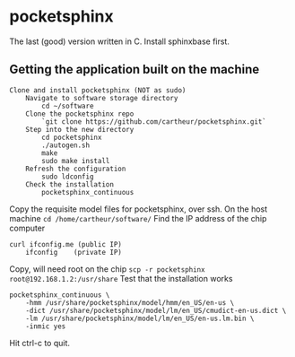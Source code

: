 # pocketsphinx
The last (good) version written in C. Install sphinxbase first.

## Getting the application built on the machine

```
Clone and install pocketsphinx (NOT as sudo)
	Navigate to software storage directory
		cd ~/software
	Clone the pocketsphinx repo
		`git clone https://github.com/cartheur/pocketsphinx.git`
	Step into the new directory
		cd pocketsphinx
		./autogen.sh
		make
		sudo make install
	Refresh the configuration
		sudo ldconfig
	Check the installation
		pocketsphinx_continuous
```

Copy the requisite model files for pocketsphinx, over ssh. On the host machine
	`cd /home/cartheur/software/`
   Find the IP address of the chip computer
	
```
curl ifconfig.me (public IP)
	ifconfig 	(private IP)
```

   Copy, will need root on the chip
	`scp -r pocketsphinx root@192.168.1.2:/usr/share`
   Test that the installation works
	
```
pocketsphinx_continuous \
    -hmm /usr/share/pocketsphinx/model/hmm/en_US/en-us \
    -dict /usr/share/pocketsphinx/model/lm/en_US/cmudict-en-us.dict \
    -lm /usr/share/pocketsphinx/model/lm/en_US/en-us.lm.bin \
    -inmic yes
```

   Hit ctrl-c to quit.
